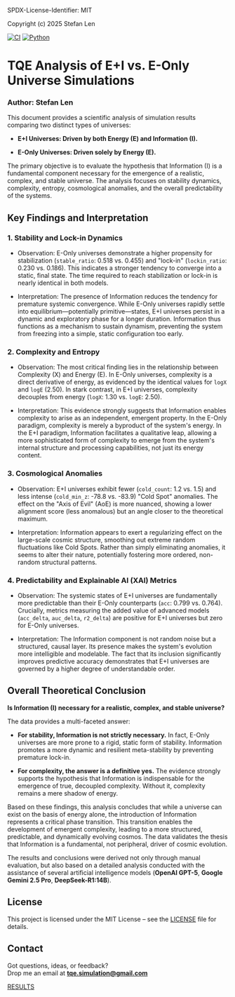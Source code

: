 SPDX-License-Identifier: MIT

Copyright (c) 2025 Stefan Len

[![CI](https://github.com/SteviLen420/TQE_simulation/actions/workflows/ci.yml/badge.svg?branch=main)](https://github.com/SteviLen420/TQE_simulation/actions/workflows/ci.yml)
[![Python](https://img.shields.io/badge/python-3.9%20|%203.10%20|%203.11-blue)](https://www.python.org/doc/)

# TQE Analysis of E+I vs. E-Only Universe Simulations
### Author: Stefan Len

This document provides a scientific analysis of simulation results comparing two distinct types of universes:

* **E+I Universes: Driven by both Energy (E) and Information (I).**

* **E-Only Universes: Driven solely by Energy (E).**

The primary objective is to evaluate the hypothesis that Information (I) is a fundamental component necessary for the emergence of a realistic, complex, and stable universe. The analysis focuses on stability dynamics, complexity, entropy, cosmological anomalies, and the overall predictability of the systems.

## Key Findings and Interpretation

### 1. Stability and Lock-in Dynamics
* Observation: E-Only universes demonstrate a higher propensity for stabilization (`stable_ratio`: 0.518 vs. 0.455) and "lock-in" (`lockin_ratio`: 0.230 vs. 0.186). This indicates a stronger tendency to converge into a static, final state. The time required to reach stabilization or lock-in is nearly identical in both models.

* Interpretation: The presence of Information reduces the tendency for premature systemic convergence. While E-Only universes rapidly settle into equilibrium—potentially primitive—states, E+I universes persist in a dynamic and exploratory phase for a longer duration. Information thus functions as a mechanism to sustain dynamism, preventing the system from freezing into a simple, static configuration too early.

### 2. Complexity and Entropy
* Observation: The most critical finding lies in the relationship between Complexity (X) and Energy (E). In E-Only universes, complexity is a direct derivative of energy, as evidenced by the identical values for `logX` and `logE` (2.50). In stark contrast, in E+I universes, complexity decouples from energy (`logX`: 1.30 vs. `logE`: 2.50).

* Interpretation: This evidence strongly suggests that Information enables complexity to arise as an independent, emergent property. In the E-Only paradigm, complexity is merely a byproduct of the system's energy. In the E+I paradigm, Information facilitates a qualitative leap, allowing a more sophisticated form of complexity to emerge from the system's internal structure and processing capabilities, not just its energy content.

### 3. Cosmological Anomalies
* Observation: E+I universes exhibit fewer (`cold_count`: 1.2 vs. 1.5) and less intense (`cold_min_z`: -78.8 vs. -83.9) "Cold Spot" anomalies. The effect on the "Axis of Evil" (AoE) is more nuanced, showing a lower alignment score (less anomalous) but an angle closer to the theoretical maximum.

* Interpretation: Information appears to exert a regularizing effect on the large-scale cosmic structure, smoothing out extreme random fluctuations like Cold Spots. Rather than simply eliminating anomalies, it seems to alter their nature, potentially fostering more ordered, non-random structural patterns.

### 4. Predictability and Explainable AI (XAI) Metrics
* Observation: The systemic states of E+I universes are fundamentally more predictable than their E-Only counterparts (`acc`: 0.799 vs. 0.764). Crucially, metrics measuring the added value of advanced models (`acc_delta`, `auc_delta`, `r2_delta`) are positive for E+I universes but zero for E-Only universes.

* Interpretation: The Information component is not random noise but a structured, causal layer. Its presence makes the system's evolution more intelligible and modelable. The fact that its inclusion significantly improves predictive accuracy demonstrates that E+I universes are governed by a higher degree of understandable order.

## Overall Theoretical Conclusion
**Is Information (I) necessary for a realistic, complex, and stable universe?**

The data provides a multi-faceted answer:

* **For stability, Information is not strictly necessary.** In fact, E-Only universes are more prone to a rigid, static form of stability. Information promotes a more dynamic and resilient meta-stability by preventing premature lock-in.

* **For complexity, the answer is a definitive yes.** The evidence strongly supports the hypothesis that Information is indispensable for the emergence of true, decoupled complexity. Without it, complexity remains a mere shadow of energy.

Based on these findings, this analysis concludes that while a universe can exist on the basis of energy alone, the introduction of Information represents a critical phase transition. This transition enables the development of emergent complexity, leading to a more structured, predictable, and dynamically evolving cosmos. The data validates the thesis that Information is a fundamental, not peripheral, driver of cosmic evolution.

The results and conclusions were derived not only through manual evaluation, but also based on a detailed analysis conducted with the assistance of several artificial intelligence models (**OpenAI GPT-5**, **Google Gemini 2.5 Pro**, **DeepSeek-R1:14B**).

## License
This project is licensed under the MIT License – see the [LICENSE](../../LICENSE) file for details.

## Contact

Got questions, ideas, or feedback?  
Drop me an email at **tqe.simulation@gmail.com** 
    
[RESULTS](../RESULTS)
